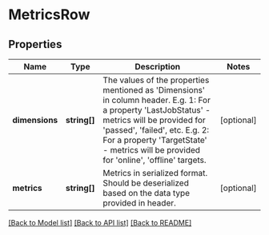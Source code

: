 # MetricsRow

## Properties
Name | Type | Description | Notes
------------ | ------------- | ------------- | -------------
**dimensions** | **string[]** | The values of the properties mentioned as &#39;Dimensions&#39; in column header. E.g. 1: For a property &#39;LastJobStatus&#39; - metrics will be provided for &#39;passed&#39;, &#39;failed&#39;, etc. E.g. 2: For a property &#39;TargetState&#39; - metrics will be provided for &#39;online&#39;, &#39;offline&#39; targets. | [optional] 
**metrics** | **string[]** | Metrics in serialized format. Should be deserialized based on the data type provided in header. | [optional] 

[[Back to Model list]](../README.md#documentation-for-models) [[Back to API list]](../README.md#documentation-for-api-endpoints) [[Back to README]](../README.md)


